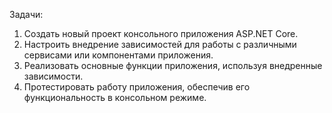 Задачи:
1) Создать новый проект консольного приложения ASP.NET Core.
2) Настроить внедрение зависимостей для работы с различными 
сервисами или компонентами приложения.
3) Реализовать основные функции приложения, используя внедренные 
зависимости.
4) Протестировать работу приложения, обеспечив его 
функциональность в консольном режиме.
